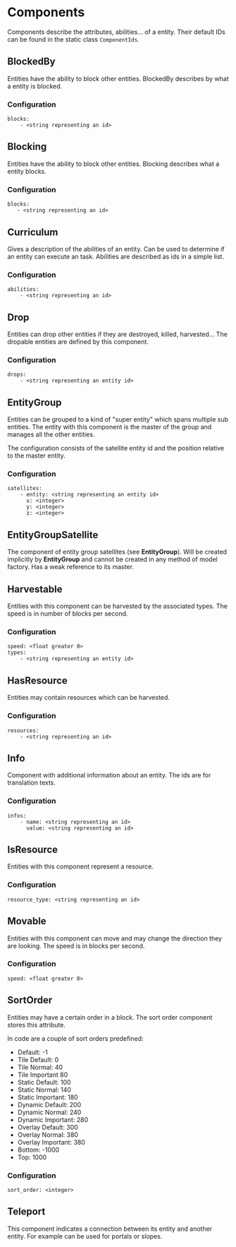 # Components

Components describe the attributes, abilities... of a entity. Their default IDs can be found in the static class `ComponentIds`.

## BlockedBy

Entities have the ability to block other entities. BlockedBy describes by what a entity is blocked.

### Configuration

    blocks:
        - <string representing an id>

## Blocking

Entities have the ability to block other entities. Blocking describes what a entity blocks.

### Configuration

    blocks:
       - <string representing an id>

## Curriculum

Gives a description of the abilities of an entity. Can be used to determine if an entity can execute an task. Abilities are described as ids in a simple list.

### Configuration

    abilities:
        - <string representing an id>

## Drop

Entities can drop other entities if they are destroyed, killed, harvested... The dropable entities are defined by this component.

### Configuration

    drops:
        - <string representing an entity id>

## EntityGroup

Entities can be grouped to a kind of "super entity" which spans multiple sub entities. The entity with this component is the master of the group and manages all the other entities. 

The configuration consists of the satellite entity id and the position relative to the master entity.

### Configuration

    satellites:
        - entity: <string representing an entity id>
          x: <integer>
          y: <integer>
          z: <integer>

## EntityGroupSatellite

The component of entity group satellites (see **EntityGroup**). Will be created implicitly by **EntityGroup** and cannot be created in any method of model factory. Has a weak reference to its master.

## Harvestable

Entities with this component can be harvested by the associated types. The speed is in number of blocks per second. 

### Configuration

    speed: <float greater 0>
    types:
        - <string representing an entity id>

## HasResource

Entities may contain resources which can be harvested.

### Configuration

    resources:
        - <string representing an id>

## Info

Component with additional information about an entity. The ids are for translation texts.

### Configuration

    infos:
        - name: <string representing an id>
          value: <string representing an id>

## IsResource

Entities with this component represent a resource.

### Configuration

    resource_type: <string representing an id>

## Movable

Entities with this component can move and may change the direction they are looking. The speed is in blocks per second.

### Configuration

    speed: <float greater 0>

## SortOrder

Entities may have a certain order in a block. The sort order component stores this attribute.

In code are a couple of sort orders predefined:

- Default: -1
- Tile Default: 0
- Tile Normal: 40
- Tile Important 80
- Static Default: 100
- Static Normal: 140
- Static Important: 180
- Dynamic Default: 200
- Dynamic Normal: 240
- Dynamic Important: 280
- Overlay Default: 300
- Overlay Normal: 380
- Overlay Important: 380
- Bottom: -1000
- Top: 1000

### Configuration

    sort_order: <integer>

## Teleport

This component indicates a connection between its entity and another entity. For example can be used for portals or slopes. 